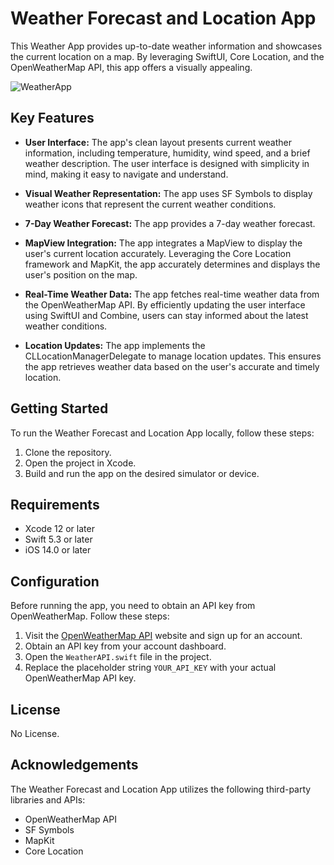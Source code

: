 # Weather Forecast and Location App

This Weather App provides up-to-date weather information and showcases the current location on a map. By leveraging SwiftUI, Core Location, and the OpenWeatherMap API, this app offers a visually appealing.

![ WeatherApp ](https://images.squarespace-cdn.com/content/v1/62ddae4178abf52ddb78cf19/3cfefbd1-58b5-4ceb-b33e-9d5990f52d89/Group+200.png?format=2500w)

## Key Features

- **User Interface:** The app's clean layout presents current weather information, including temperature, humidity, wind speed, and a brief weather description. The user interface is designed with simplicity in mind, making it easy to navigate and understand.

- **Visual Weather Representation:** The app uses SF Symbols to display weather icons that represent the current weather conditions. 

- **7-Day Weather Forecast:** The app provides a 7-day weather forecast.

- **MapView Integration:** The app integrates a MapView to display the user's current location accurately. Leveraging the Core Location framework and MapKit, the app accurately determines and displays the user's position on the map.

- **Real-Time Weather Data:** The app fetches real-time weather data from the OpenWeatherMap API. By efficiently updating the user interface using SwiftUI and Combine, users can stay informed about the latest weather conditions.

- **Location Updates:** The app implements the CLLocationManagerDelegate to manage location updates. This ensures the app retrieves weather data based on the user's accurate and timely location.

## Getting Started

To run the Weather Forecast and Location App locally, follow these steps:

1. Clone the repository.
2. Open the project in Xcode.
3. Build and run the app on the desired simulator or device.

## Requirements

- Xcode 12 or later
- Swift 5.3 or later
- iOS 14.0 or later

## Configuration

Before running the app, you need to obtain an API key from OpenWeatherMap. Follow these steps:

1. Visit the [OpenWeatherMap API](https://home.openweathermap.org/users/sign_up) website and sign up for an account.
2. Obtain an API key from your account dashboard.
3. Open the `WeatherAPI.swift` file in the project.
4. Replace the placeholder string `YOUR_API_KEY` with your actual OpenWeatherMap API key.

## License

No License.

## Acknowledgements

The Weather Forecast and Location App utilizes the following third-party libraries and APIs:

- OpenWeatherMap API
- SF Symbols
- MapKit
- Core Location

